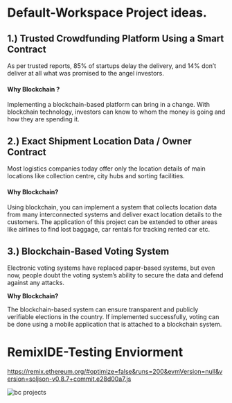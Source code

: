 # Default-Workspace Project ideas.

## 1.) Trusted Crowdfunding Platform Using a Smart Contract

As per trusted reports, 85% of startups delay the delivery, and 14% don’t deliver at all what was promised to the angel investors. 

#### Why Blockchain ? 
Implementing a blockchain-based platform can bring in a change. With blockchain technology, 
investors can know to whom the money is going and how they are spending it.


## 2.) Exact Shipment Location Data / Owner Contract

Most logistics companies today offer only the location details of main locations like collection centre, 
city hubs and sorting facilities.

#### Why Blockchain?

Using blockchain, you can implement a system that collects location data from many interconnected systems and deliver exact location details to the customers. 
The application of this project can be extended to other areas like airlines to find lost baggage, car rentals for tracking rented car etc.




## 3.) Blockchain-Based Voting System

Electronic voting systems have replaced paper-based systems, but even now, 
people doubt the voting system’s ability to secure the data and defend against any attacks.

**Why Blockchain?**

The blockchain-based system can ensure transparent and publicly verifiable elections in the country. 
If implemented successfully, voting can be done using a mobile application that is attached to a blockchain system. 

# RemixIDE-Testing Enviorment
https://remix.ethereum.org/#optimize=false&runs=200&evmVersion=null&version=soljson-v0.8.7+commit.e28d00a7.js

![bc projects](https://user-images.githubusercontent.com/59753390/147962096-4db338fe-6f75-4ce8-a5e3-e5c3d24a3c8a.JPG)
